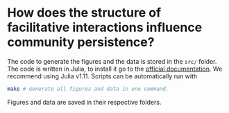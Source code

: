 # How does the structure of facilitative interactions influence community persistence?

The code to generate the figures and the data is stored in the `src/` folder.
The code is written in Julia, to install it go to the [official documentation](https://julialang.org/downloads/).
We recommend using Julia v1.11.
Scripts can be automatically run with

```bash
make # Generate all figures and data in one command.
```

Figures and data are saved in their respective folders.
